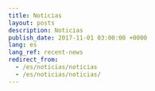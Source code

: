 ```yaml
---
title: Noticias
layout: posts
description: Noticias
publish_date: 2017-11-01 03:00:00 +0000
lang: es
lang_ref: recent-news
redirect_from:
  - /es/noticias/noticias
  - /es/noticias/noticias/
---
```

